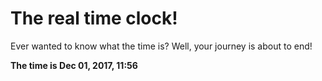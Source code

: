 # The real time clock!

Ever wanted to know what the time is? Well, your journey is about to end!

**The time is Dec 01, 2017, 11:56**